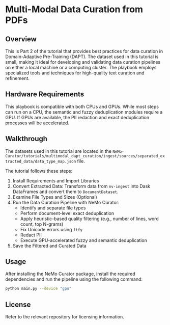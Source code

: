 # Multi-Modal Data Curation from PDFs

## Overview
This is Part 2 of the tutorial that provides best practices for data curation in Domain-Adaptive Pre-Training (DAPT). 
The dataset used in this tutorial is small, making it ideal for developing and validating data curation pipelines on either a local machine or a computing cluster. The playbook employs specialized tools and techniques for high-quality text curation and refinement.

## Hardware Requirements
This playbook is compatible with both CPUs and GPUs. 
While most steps can run on a CPU, the semantic and fuzzy deduplication modules require a GPU. 
If GPUs are available, the PII redaction and exact deduplication processes will be accelerated.

## Walkthrough
The datasets used in this tutorial are located in the `NeMo-Curator/tutorials/multimodal_dapt_curation/ingest/sources/separated_extracted_data/data_type_map.json` file. 

The tutorial follows these steps:
1. Install Requirements and Import Libraries
2. Convert Extracted Data: Transform data from `nv-ingest` into Dask DataFrames and convert them to `DocumentDataset`.
3. Examine File Types and Sizes (Optional)
4. Run the Data Curation Pipeline with NeMo Curator:
   - Identify and separate file types
   - Perform document-level exact deduplication
   - Apply heuristic-based quality filtering (e.g., number of lines, word count, top N-grams)
   - Fix Unicode errors using `ftfy`
   - Redact PII
   - Execute GPU-accelerated fuzzy and semantic deduplication
5. Save the Filtered and Curated Data

## Usage
After installing the NeMo Curator package, install the required dependencies and run the pipeline using the following command:

```sh
python main.py --device "gpu"
```

## License
Refer to the relevant repository for licensing information.
